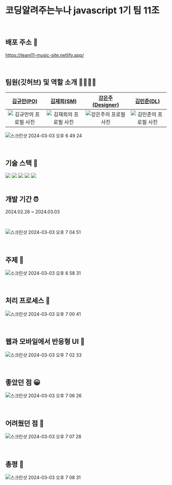 # 코딩알려주는누나 javascript 1기 팀 11조

<br/>

## 배포 주소 📇

https://team11-music-site.netlify.app/

<br/>

## 팀원(깃허브) 및 역할 소개 👩‍👩‍👧‍👦

|                                         [김규만(PO)](https://github.com/kgmblue9)                                         |                                         [김재희(SM)](https://github.com/jay0425)                                          |                                         [강은주(Designer)](https://github.com/AvaKang)                                          |                                       [김민준(DL)](https://github.com/UncleSamsun)                                        |
| :-----------------------------------------------------------------------------------------------------------------------: | :-----------------------------------------------------------------------------------------------------------------------: | :-----------------------------------------------------------------------------------------------------------------------------: | :-----------------------------------------------------------------------------------------------------------------------: |
| ![김규만의 프로필 사진](https://github.com/wlstmd1004v/wlstmd1004v/assets/111503649/a94b1bbe-6f0c-4a3c-a196-43ee9aa5ddbd) | ![김재희의 프로필 사진](https://github.com/wlstmd1004v/wlstmd1004v/assets/111503649/79134ca7-8e68-4300-a2cd-69f4daa2e91a) | ![강은주의 프로필 사진](https://github.com/lion-icandoit/Icandoit-team13/assets/111503649/0c8e8395-ed69-401e-b08d-5b3a63c2b2bb) | ![김민준의 프로필 사진](https://github.com/wlstmd1004v/wlstmd1004v/assets/111503649/6385b701-2041-48d5-ab3e-269d17475af3) |

![스크린샷 2024-03-03 오후 6 49 24](https://github.com/jay0425/jaehee-times/assets/121213522/7434c620-4bba-409e-a8d8-000d8b07f283)

<br/>

## 기술 스택 🔨

<img src="https://img.shields.io/badge/html5-E34F26?style=for-the-badge&logo=html5&logoColor=white">
<img src="https://img.shields.io/badge/css-1572B6?style=for-the-badge&logo=css3&logoColor=white"> 
<img src="https://img.shields.io/badge/javascript-F7DF1E?style=for-the-badge&logo=javascript&logoColor=black">
<img src="https://img.shields.io/badge/github-181717?style=for-the-badge&logo=github&logoColor=white">
<img src="https://img.shields.io/badge/git-F05032?style=for-the-badge&logo=git&logoColor=white">

<br/>
<br/>

## 개발 기간 ⏰

2024.02.26 ~ 2024.03.03

<br/>

![스크린샷 2024-03-03 오후 7 04 51](https://github.com/jay0425/jaehee-times/assets/121213522/93dab86c-591c-4734-9b22-54f234e4ed7a)

<br/>

## 주제 📝

![스크린샷 2024-03-03 오후 6 58 31](https://github.com/jay0425/jaehee-times/assets/121213522/dd6a02e0-ab6b-4d7b-b47e-6f2310773dc4)

<br/>

## 처리 프로세스 🧭

![스크린샷 2024-03-03 오후 7 00 41](https://github.com/jay0425/jaehee-times/assets/121213522/aba3f157-1cb5-4aa8-a6ce-d73b7cebd581)

<br/>

## 웹과 모바일에서 반응형 UI 🎨

![스크린샷 2024-03-03 오후 7 02 33](https://github.com/jay0425/jaehee-times/assets/121213522/8e0122e1-919f-4c29-8d77-6c3cda512ee8)

<br/>

## 좋았던 점 😀

![스크린샷 2024-03-03 오후 7 06 26](https://github.com/jay0425/jaehee-times/assets/121213522/1e0264f8-b8e0-47ab-a0d2-8fc7561e4ac1)

<br/>

## 어려웠던 점 🤣

![스크린샷 2024-03-03 오후 7 07 28](https://github.com/jay0425/jaehee-times/assets/121213522/8407d2d3-8e67-4c17-853b-26facd4aea20)

<br/>

## 총평 💯

![스크린샷 2024-03-03 오후 7 08 31](https://github.com/jay0425/jaehee-times/assets/121213522/9b08fc5f-acca-4c58-a868-c2bae1c4c7cd)
